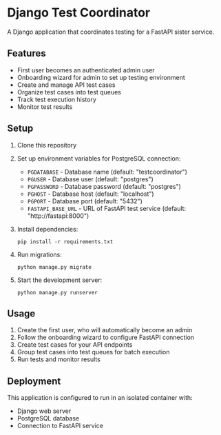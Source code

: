 # Django Test Coordinator

A Django application that coordinates testing for a FastAPI sister service.

## Features

- First user becomes an authenticated admin user
- Onboarding wizard for admin to set up testing environment
- Create and manage API test cases
- Organize test cases into test queues
- Track test execution history
- Monitor test results

## Setup

1. Clone this repository
2. Set up environment variables for PostgreSQL connection:
   - `PGDATABASE` - Database name (default: "testcoordinator")
   - `PGUSER` - Database user (default: "postgres")
   - `PGPASSWORD` - Database password (default: "postgres")
   - `PGHOST` - Database host (default: "localhost")
   - `PGPORT` - Database port (default: "5432")
   - `FASTAPI_BASE_URL` - URL of FastAPI test service (default: "http://fastapi:8000")

3. Install dependencies:
   ```
   pip install -r requirements.txt
   ```

4. Run migrations:
   ```
   python manage.py migrate
   ```

5. Start the development server:
   ```
   python manage.py runserver
   ```

## Usage

1. Create the first user, who will automatically become an admin
2. Follow the onboarding wizard to configure FastAPI connection
3. Create test cases for your API endpoints
4. Group test cases into test queues for batch execution
5. Run tests and monitor results

## Deployment

This application is configured to run in an isolated container with:
- Django web server
- PostgreSQL database
- Connection to FastAPI service
